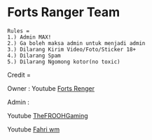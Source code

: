 # **Forts Ranger Team**




```
Rules =
1.) Admin MAX!
2.) Ga boleh maksa admin untuk menjadi admin
3.) Dilarang Kirim Video/Foto/Sticker 18+
4.) Dilarang Spam
5.) Dilarang Ngomong kotor(no toxic)
```

Credit =

Owner :
Youtube [Forts Renger](https://m.youtube.com/channel/UCL1hduoG0LP4Pn3JFUxa20A?sub_confirmation=1)

Admin :

Youtube [TheFROOHGaming](https://m.youtube.com/channel/UCt0Dx0Rp5uejbMzXdLNIo7Q?sub_confirmation=1) 

Youtube [Fahri wm](https://m.youtube.com/channel/UChGND_pmE89PO2MIGfPAkJA?sub_confirmation=1)
